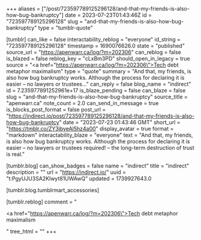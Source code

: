 +++
aliases = ["/post/723597789125296128/and-that-my-friends-is-also-how-bug-bankruptcy"]
date = 2023-07-23T01:43:46Z
id = "723597789125296128"
slug = "and-that-my-friends-is-also-how-bug-bankruptcy"
type = "tumblr-quote"

[tumblr]
can_like = false
interactability_reblog = "everyone"
id_string = "723597789125296128"
timestamp = 1690076626.0
state = "published"
source_url = "https://apenwarr.ca/log/?m=202306"
can_reblog = false
is_blazed = false
reblog_key = "cLxBm3PD"
should_open_in_legacy = true
source = "<a href=\"https://apenwarr.ca/log/?m=202306\">Tech debt metaphor maximalism</a>"
type = "quote"
summary = "And that, my friends, is also how bug bankruptcy works. Although the process for declaring it is easier – no lawyers or trustees..."
can_reply = false
blog_name = "indirect"
id = 7.235977891252961e+17
is_blaze_pending = false
can_blaze = false
slug = "and-that-my-friends-is-also-how-bug-bankruptcy"
source_title = "apenwarr.ca"
note_count = 2.0
can_send_in_message = true
is_blocks_post_format = false
post_url = "https://indirect.io/post/723597789125296128/and-that-my-friends-is-also-how-bug-bankruptcy"
date = "2023-07-23 01:43:46 GMT"
short_url = "https://tmblr.co/ZY3jbyeAl5hz4a00"
display_avatar = true
format = "markdown"
interactability_blaze = "everyone"
text = "And that, my friends, is also how bug bankruptcy works. Although the process for declaring it is easier &ndash; no lawyers or trustees required! &ndash; the long-term destruction of trust is real."

[tumblr.blog]
can_show_badges = false
name = "indirect"
title = "indirect"
description = ""
url = "https://indirect.io/"
uuid = "t:PgyUJU3SA2Klwyt81UWAwQ"
updated = 1739927643.0

[tumblr.blog.tumblrmart_accessories]

[tumblr.reblog]
comment = "<p><a href=\"https://apenwarr.ca/log/?m=202306\">Tech debt metaphor maximalism</a></p>"
tree_html = ""
+++

